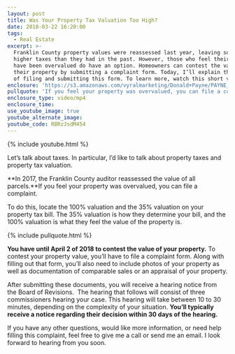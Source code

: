 ```yaml
---
layout: post
title: Was Your Property Tax Valuation Too High?
date: 2018-03-22 16:20:00
tags:
  - Real Estate
excerpt: >-
  Franklin County property values were reassessed last year, leaving some with
  higher taxes than they had in the past. However, those who feel their homes
  have been overvalued do have an option. Homeowners can contest the value of
  their property by submitting a complaint form. Today, I’ll explain the process
  of filing and submitting this form. To learn more, watch this short video.
enclosure: 'https://s3.amazonaws.com/vyralmarketing/Donald+Payne/PAYNE_VID.mp4'
pullquote: 'If you feel your property was overvalued, you can file a complaint.'
enclosure_type: video/mp4
enclosure_time:
use_youtube_image: true
youtube_alternate_image:
youtube_code: RBRzJsdM454
---
```


{% include youtube.html %}

Let’s talk about taxes. In particular, I’d like to talk about property taxes and property tax valuation.

**In 2017, the Franklin County auditor reassessed the value of all parcels.**If you feel your property was overvalued, you can file a complaint.

To do this, locate the 100% valuation and the 35% valuation on your property tax bill. The 35% valuation is how they determine your bill, and the 100% valuation is what they feel the value of the property is.

{% include pullquote.html %}

**You have until April 2 of 2018 to contest the value of your property.** To contest your property value, you’ll have to file a complaint form. Along with filling out that form, you’ll also need to include photos of your property as well as documentation of comparable sales or an appraisal of your property.

After submitting these documents, you will receive a hearing notice from the Board of Revisions.  The hearing that follows will consist of three commissioners hearing your case. This hearing will take between 10 to 30 minutes, depending on the complexity of your situation. **You’ll typically receive a notice regarding their decision within 30 days of the hearing.**

If you have any other questions, would like more information, or need help filling this complaint, feel free to give me a call or send me an email. I look forward to hearing from you soon.